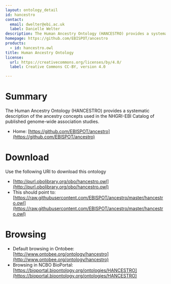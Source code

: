 ```yaml
---
layout: ontology_detail
id: hancestro
contact:
  email: dwelter@ebi.ac.uk
  label: Danielle Welter
description: The Human Ancestry Ontology (HANCESTRO) provides a systematic description of the ancestry concepts used in the NHGRI-EBI Catalog of published genome-wide association studies. 
homepage: https://github.com/EBISPOT/ancestro
products:
  - id: hancestro.owl
title: Human Ancestry Ontology
license:
  url: https://creativecommons.org/licenses/by/4.0/
  label: Creative Commons CC-BY, version 4.0

---
```


# Summary

The Human Ancestry Ontology (HANCESTRO) provides a systematic description of the ancestry concepts used in the NHGRI-EBI Catalog of published genome-wide association studies. 

* Home: [https://github.com/EBISPOT/ancestro](https://github.com/EBISPOT/ancestro)  

# Download

Use the following URI to download this ontology

* [http://purl.obolibrary.org/obo/hancestro.owl](http://purl.obolibrary.org/obo/hancestro.owl)
* This should point to: [https://raw.githubusercontent.com/EBISPOT/ancestro/master/hancestro.owl](https://raw.githubusercontent.com/EBISPOT/ancestro/master/hancestro.owl) 


# Browsing

* Default browsing in Ontobee: [http://www.ontobee.org/ontology/hancestro](http://www.ontobee.org/ontology/hancestro)
* Browsing in NCBO BioPortal: [https://bioportal.bioontology.org/ontologies/HANCESTRO](https://bioportal.bioontology.org/ontologies/HANCESTRO)  
